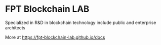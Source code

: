 # FPT Blockchain LAB

Specialized in R&D in blockchain technology include public and enterprise architects

More at https://fpt-blockchain-lab.github.io/docs
